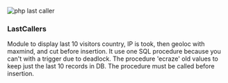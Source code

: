 ![php last caller](https://cloud.githubusercontent.com/assets/8536299/23369612/42bece38-fd12-11e6-85ad-d905ee1929ee.png)

### LastCallers
Module to display last 10 visitors country, IP is took, then geoloc with maxmind, and cut before insertion. It use one SQL procedure because you can't with a trigger due to deadlock. The procedure 'ecraze' old values to keep just the last 10 records in DB. The procedure must be called before insertion.
